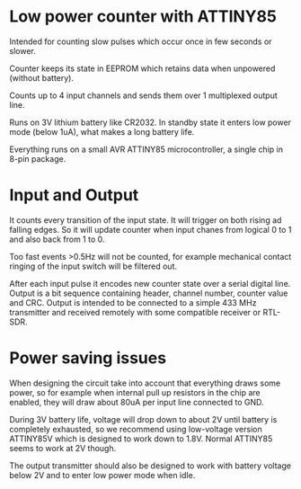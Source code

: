 # Low power counter with ATTINY85

Intended for counting slow pulses which
occur once in few seconds or slower.

Counter keeps its state in EEPROM
which retains data when unpowered 
(without battery).

Counts up to 4 input channels and sends
them over 1 multiplexed output line.

Runs on 3V lithium battery like CR2032.
In standby state it enters low power mode (below 1uA),
what makes a long battery life.

Everything runs on a small AVR ATTINY85 microcontroller,
a single chip in 8-pin package.

# Input and Output

It counts every transition of the input state. It will trigger
on both rising ad falling edges. So it will update counter
when input chanes from logical 0 to 1 and also back from 1 to 0.

Too fast events >0.5Hz will not be counted, for example mechanical
contact ringing of the input switch will be filtered out.

After each input pulse it encodes new counter state over
a serial digital line. Output is a bit sequence 
containing header, channel number, counter value and CRC.
Output is intended to be connected to a simple
433 MHz transmitter and received remotely with 
some compatible receiver or RTL-SDR.

# Power saving issues

When designing the circuit take into account that everything
draws some power, so for example when internal pull up resistors
in the chip are enabled, they will draw about 80uA per input line
connected to GND.

During 3V battery life, voltage will drop down to about 2V until
battery is completely exhausted, so we recommend using low-voltage 
version ATTINY85V which is designed to work down to 1.8V.
Normal ATTINY85 seems to work at 2V though.

The output transmitter should also be designed to work with 
battery voltage below 2V and to enter low power mode when idle.
